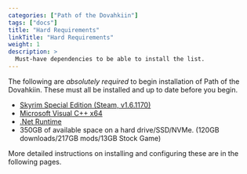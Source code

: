 ```yaml
---
categories: ["Path of the Dovahkiin"]
tags: ["docs"] 
title: "Hard Requirements"
linkTitle: "Hard Requirements"
weight: 1
description: >
  Must-have dependencies to be able to install the list.
---
```


The following are *absolutely required* to begin installation of Path of the Dovahkiin. These must all be installed and up to date before you begin.

- [Skyrim Special Edition (Steam, v1.6.1170)](https://store.steampowered.com/app/489830/The_Elder_Scrolls_V_Skyrim_Special_Edition/)
- [Microsoft Visual C++ x64](https://aka.ms/vs/16/release/vc_redist.x64.exe)
- [.Net Runtime](https://dotnet.microsoft.com/en-us/download/dotnet/5.0/runtime)
- 350GB of available space on a hard drive/SSD/NVMe. (120GB downloads/217GB mods/13GB Stock Game)

More detailed instructions on installing and configuring these are in the following pages.
